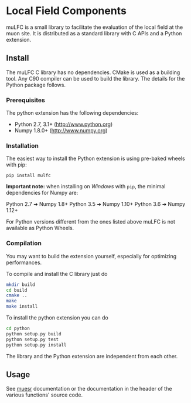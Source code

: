 Local Field Components
======================

muLFC is a small library to facilitate the evaluation of the local field
at the muon site. It is distributed as a standard library with C APIs
and a Python extension.


Install
-------

The muLFC C library has no dependencies. CMake is used as a building tool.
Any C90 compiler can be used to build the library.
The details for the Python package follows.

### Prerequisites

The python extension has the following dependencies:

* Python 2.7, 3.1+      (http://www.python.org)
* Numpy 1.8.0+          (http://www.numpy.org)


### Installation

The easiest way to install the Python extension is using pre-baked
wheels with pip:

    pip install mulfc

**Important note:** when installing on *Windows* with `pip`, the minimal
dependencies for Numpy are:

Python 2.7 ➜ Numpy 1.8+
Python 3.5 ➜ Numpy 1.10+
Python 3.6 ➜ Numpy 1.12+

For Python versions different from the ones listed above muLFC is not
available as Python Wheels.

### Compilation

You may want to build the extension yourself, especially for optimizing performances.

To compile and install the C library just do

```bash
mkdir build
cd build
cmake ..
make
make install
```

To install the python extension you can do

```bash
cd python
python setup.py build
python setup.py test
python setup.py install
```

The library and the Python extension are independent from each other.

Usage
-----

See [muesr](http://muesr.readthedocs.io) documentation or the documentation
in the header of the various functions' source code.
